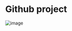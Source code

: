 # Github project

![image](https://user-images.githubusercontent.com/83491188/209528503-75bad38d-da55-4473-b124-39f472b2a7c3.png)
